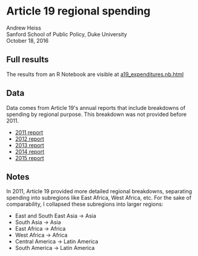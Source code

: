 # Article 19 regional spending

Andrew Heiss  
Sanford School of Public Policy, Duke University  
October 18, 2016

## Full results

The results from an R Notebook are visible at [a19_expenditures.nb.html](https://rawgit.com/andrewheiss/a19-regional-spending/master/a19_expenditures.nb.html)

## Data

Data comes from Article 19's annual reports that include breakdowns of spending by regional purpose. This breakdown was not provided before 2011.

- [2011 report](https://www.article19.org/data/files/annual_reports_and_accounts/2011-annual-report.pdf)
- [2012 report](https://www.article19.org/data/files/annual_reports_and_accounts/13_07_24_Annual_Report.pdf)
- [2013 report](https://www.article19.org/data/files/annual_reports_and_accounts/A19-Annual-Report-1-12-final.pdf)
- [2014 report](https://www.article19.org/data/files/annual_reports_and_accounts/Annual_report_2014.pdf)
- [2015 report](https://www.article19.org/data/files/ARTICLE_19s_Annual_Report_2015.pdf)

## Notes

In 2011, Article 19 provided more detailed regional breakdowns, separating spending into subregions like East Africa, West Africa, etc. For the sake of comparability, I collapsed these subregions into larger regions:

- East and South East Asia → Asia
- South Asia → Asia
- East Africa → Africa
- West Africa → Africa
- Central America → Latin America
- South America → Latin America
